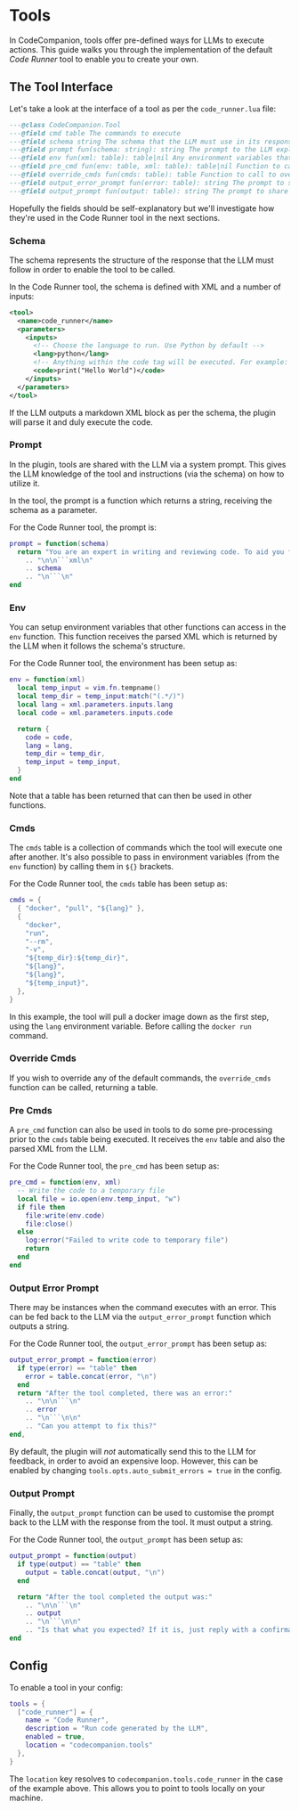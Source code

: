 # Tools

In CodeCompanion, tools offer pre-defined ways for LLMs to execute actions. This guide walks you through the implementation of the default _Code Runner_ tool to enable you to create your own.

## The Tool Interface

Let's take a look at the interface of a tool as per the `code_runner.lua` file:

```lua
---@class CodeCompanion.Tool
---@field cmd table The commands to execute
---@field schema string The schema that the LLM must use in its response to execute a tool
---@field prompt fun(schema: string): string The prompt to the LLM explaining the tool and the schema
---@field env fun(xml: table): table|nil Any environment variables that can be used in the *_cmd fields. Receives the parsed schema from the LLM
---@field pre_cmd fun(env: table, xml: table): table|nil Function to call before the cmd table is executed
---@field override_cmds fun(cmds: table): table Function to call to override the default cmds table
---@field output_error_prompt fun(error: table): string The prompt to share with the LLM if an error is encountered
---@field output_prompt fun(output: table): string The prompt to share with the LLM if the cmd is successful
```

Hopefully the fields should be self-explanatory but we'll investigate how they're used in the Code Runner tool in the next sections.

### Schema

The schema represents the structure of the response that the LLM must follow in order to enable the tool to be called.

In the Code Runner tool, the schema is defined with XML and a number of inputs:

```xml
<tool>
  <name>code_runner</name>
  <parameters>
    <inputs>
      <!-- Choose the language to run. Use Python by default -->
      <lang>python</lang>
      <!-- Anything within the code tag will be executed. For example: -->
      <code>print("Hello World")</code>
    </inputs>
  </parameters>
</tool>
```

If the LLM outputs a markdown XML block as per the schema, the plugin will parse it and duly execute the code.

### Prompt

In the plugin, tools are shared with the LLM via a system prompt. This gives the LLM knowledge of the tool and instructions (via the schema) on how to utilize it.

In the tool, the prompt is a function which returns a string, receiving the schema as a parameter.

For the Code Runner tool, the prompt is:

```lua
prompt = function(schema)
  return "You are an expert in writing and reviewing code. To aid you further, I'm giving you access to be able to execute code in a remote environment. This enables you to write code, trigger its execution and immediately see the output from your efforts. Of course, not every question I ask may need code to be executed so bear that in mind.\n\nTo execute code, you need to return a markdown code block which follows the below schema:"
    .. "\n\n```xml\n"
    .. schema
    .. "\n```\n"
end
```

### Env

You can setup environment variables that other functions can access in the `env` function. This function receives the parsed XML which is returned by the LLM when it follows the schema's structure.

For the Code Runner tool, the environment has been setup as:

```lua
env = function(xml)
  local temp_input = vim.fn.tempname()
  local temp_dir = temp_input:match("(.*/)")
  local lang = xml.parameters.inputs.lang
  local code = xml.parameters.inputs.code

  return {
    code = code,
    lang = lang,
    temp_dir = temp_dir,
    temp_input = temp_input,
  }
end
```

Note that a table has been returned that can then be used in other functions.

### Cmds

The `cmds` table is a collection of commands which the tool will execute one after another. It's also possible to pass in environment variables (from the `env` function) by calling them in `${}` brackets.

For the Code Runner tool, the `cmds` table has been setup as:

```lua
cmds = {
  { "docker", "pull", "${lang}" },
  {
    "docker",
    "run",
    "--rm",
    "-v",
    "${temp_dir}:${temp_dir}",
    "${lang}",
    "${lang}",
    "${temp_input}",
  },
}
```

In this example, the tool will pull a docker image down as the first step, using the `lang` environment variable. Before calling the `docker run` command.

### Override Cmds

If you wish to override any of the default commands, the `override_cmds` function can be called, returning a table.

### Pre Cmds

A `pre_cmd` function can also be used in tools to do some pre-processing prior to the `cmds` table being executed. It receives the `env` table and also the parsed XML from the LLM.

For the Code Runner tool, the `pre_cmd` has been setup as:

```lua
pre_cmd = function(env, xml)
  -- Write the code to a temporary file
  local file = io.open(env.temp_input, "w")
  if file then
    file:write(env.code)
    file:close()
  else
    log:error("Failed to write code to temporary file")
    return
  end
end
```

### Output Error Prompt

There may be instances when the command executes with an error. This can be fed back to the LLM via the `output_error_prompt` function which outputs a string.

For the Code Runner tool, the `output_error_prompt` has been setup as:

```lua
output_error_prompt = function(error)
  if type(error) == "table" then
    error = table.concat(error, "\n")
  end
  return "After the tool completed, there was an error:"
    .. "\n\n```\n"
    .. error
    .. "\n```\n\n"
    .. "Can you attempt to fix this?"
end,
```

By default, the plugin will *not* automatically send this to the LLM for feedback, in order to avoid an expensive loop. However, this can be enabled by changing `tools.opts.auto_submit_errors = true` in the config.

### Output Prompt

Finally, the `output_prompt` function can be used to customise the prompt back to the LLM with the response from the tool. It must output a string.

For the Code Runner tool, the `output_prompt` has been setup as:

```lua
output_prompt = function(output)
  if type(output) == "table" then
    output = table.concat(output, "\n")
  end

  return "After the tool completed the output was:"
    .. "\n\n```\n"
    .. output
    .. "\n```\n\n"
    .. "Is that what you expected? If it is, just reply with a confirmation. Don't reply with any code. If not, say so and I can plan our next step."
end
```

## Config

To enable a tool in your config:

```lua
tools = {
  ["code_runner"] = {
    name = "Code Runner",
    description = "Run code generated by the LLM",
    enabled = true,
    location = "codecompanion.tools"
  },
}
```

The `location` key resolves to `codecompanion.tools.code_runner` in the case of the example above. This allows you to point to tools locally on your machine.
